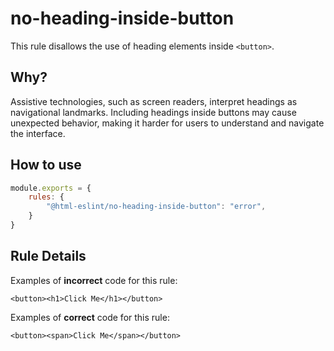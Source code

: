 # no-heading-inside-button

This rule disallows the use of heading elements inside `<button>`.

## Why?

Assistive technologies, such as screen readers, interpret headings as navigational landmarks. Including headings inside buttons may cause unexpected behavior, making it harder for users to understand and navigate the interface.

## How to use

```js,.eslintrc.js
module.exports = {
    rules: {
        "@html-eslint/no-heading-inside-button": "error",
    }
}
```

## Rule Details

Examples of **incorrect** code for this rule:

```html,incorrect
<button><h1>Click Me</h1></button>
```

Examples of **correct** code for this rule:

```html,correct
<button><span>Click Me</span></button>
```
